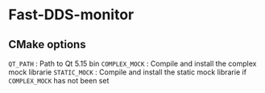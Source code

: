 # Fast-DDS-monitor

## CMake options

`QT_PATH`       : Path to Qt 5.15 bin
`COMPLEX_MOCK`  : Compile and install the complex mock librarie
`STATIC_MOCK`   : Compile and install the static mock librarie if `COMPLEX_MOCK` has not been set
